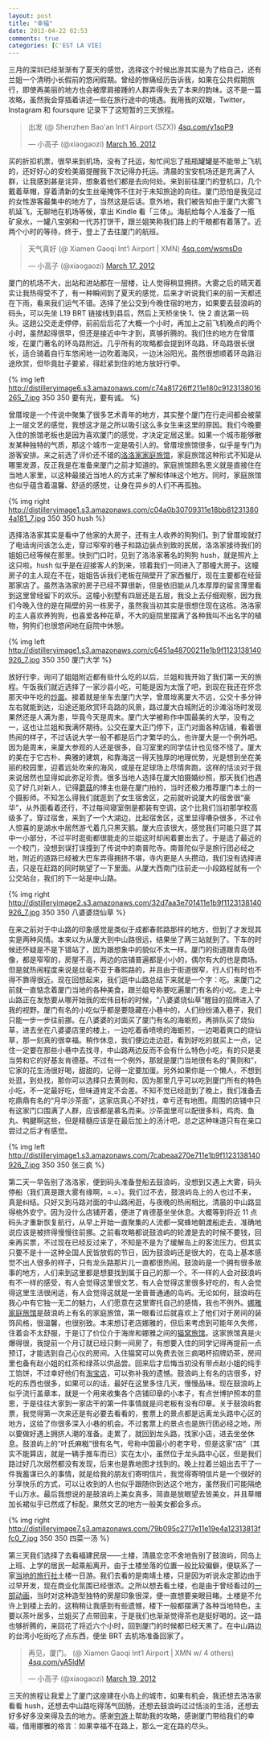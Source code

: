 ```yaml
---
layout: post
title: "幸福"
date: 2012-04-22 02:53
comments: true
categories: [C'EST LA VIE]
---
```


三月的深圳已经渐渐有了夏天的感觉，选择这个时候出游其实是为了给自己，还有兰姐一个清明小长假前的悠闲假期。曾经的惨痛经历告诉我，如果在公共假期旅行，即使再美丽的地方也会被摩肩接踵的人群弄得失去了本来的韵味。这不是一篇攻略，虽然我会穿插着讲述一些在旅行途中的境遇。我用我的双眼，Twitter，Instagram 和 foursqure 记录下了这短暂的三天旅程。

<!-- more -->

<blockquote class="twitter-tweet tw-align-center"><p>出发 (@ Shenzhen Bao'an Int'l Airport (SZX)) <a href="http://t.co/TBiYXdRI" title="http://4sq.com/y1soP9">4sq.com/y1soP9</a></p>&mdash; 小高子 (@xiaogaozi) <a href="https://twitter.com/xiaogaozi/status/180795817618178048" data-datetime="2012-03-16T23:20:56+00:00">March 16, 2012</a></blockquote>
<script src="//platform.twitter.com/widgets.js" charset="utf-8"></script>

买的折扣机票，很早来到机场，没有了托运，匆忙间忘了瓶瓶罐罐是不能带上飞机的，还好好心的安检美眉提醒我下次记得办托运。清晨的宝安机场还是充满了人群，让我感到甚是诧异，想象着他们都是去向何处。来到前往厦门的登机口，几个戴着草帽，穿着清新的女生丝毫掩饰不住对于未知旅途的向往。厦门恐怕是我见过的女性游客最集中的地方了，当然这是后话。意外地，我们被告知由于厦门大雾飞机延飞，无聊地在机场等候，拿出 Kindle 看「三体」。海航给每个人准备了一瓶矿泉水，一罐八宝粥和一代苏打饼干，跟兰姐笑称我们路上的干粮都有着落了。近两个小时的等待，终于，登上了去往厦门的航班。

<blockquote class="twitter-tweet tw-align-center"><p>天气真好 (@ Xiamen Gaoqi Int‘l Airport | XMN) <a href="http://t.co/gmJS3kWh" title="http://4sq.com/wsmsDo">4sq.com/wsmsDo</a></p>&mdash; 小高子 (@xiaogaozi) <a href="https://twitter.com/xiaogaozi/status/180858836280811521" data-datetime="2012-03-17T03:31:21+00:00">March 17, 2012</a></blockquote>
<script src="//platform.twitter.com/widgets.js" charset="utf-8"></script>

厦门的机场不大，出站和进站都在一层楼，让人觉得稍显拥挤。大雾之后的晴天着实让我热得受不了，有一种瞬间到了夏天的感觉，后来才听说我们来的前一天都还在下雨，看来我们运气不错。选择了坐公交到今晚住宿的地方，如果要去鼓浪屿的码头，可以先坐 L19 BRT 链接线到县后，然后上天桥坐快 1、快 2 直达第一码头。这趟公交走走停停，前前后后花了大概一个小时，再加上之前飞机晚点的两个小时，虽然起得很早，但还是接近中午才到，真够折腾的。我们住的地方在曾厝垵，在厦门著名的环岛路附近。几乎所有的攻略都会提到环岛路，环岛路很长很长，适合骑着自行车悠闲地一边吹着海风，一边沐浴阳光。虽然很想顺着环岛路沿途欣赏，但毕竟肚子要紧，得赶紧到住的地方放好行李。

{% img left http://distilleryimage6.s3.amazonaws.com/c74a81726ff211e180c9123138016265_7.jpg 350 350 要有光，要有诚。 %}

曾厝垵是一个传说中聚集了很多艺术青年的地方，其实整个厦门在行走间都会被蒙上一层文艺的感觉，我想这才是之所以吸引这么多女生来这里的原因。我们今晚要入住的旅馆老板也是因为喜欢厦门的感觉，才决定定居这里。如果一个城市能够散发某种独特的气质，那这个城市一定是吸引人的。曾厝垵旅馆很多，似乎是专门为游客安排。来之前选了评价还不错的[洛洛家家庭旅馆](http://www.douban.com/group/NorNorHouse/)，家庭旅馆这种形式不知是从哪里发源，反正我是在准备来厦门之前才知道的。家庭旅馆顾名思义就是直接住在当地人家里，以这种最接近当地人的方式来了解和体味这个地方。同时，家庭旅馆也似乎蕴含着温馨、舒适的感觉，让身在异乡的人们不再孤独。

{% img right http://distilleryimage1.s3.amazonaws.com/c04a0b30709311e18bb812313804a181_7.jpg 350 350 hush %}

选择洛洛家其实是看中了他家的大房子，还有主人收养的狗狗们。到了曾厝垵就打了电话询问该怎么走，穿过窄窄的巷子和路边装点别致的民居，洛洛家接待我们的姐姐已经等候在那里。快到门口时，见到了洛洛家著名的狗狗 hush，就是照片上这只啦。hush 似乎是在迎接客人的到来，领着我们一同进入了那幢大房子。这幢房子的主人现在不在，姐姐告诉我们老板在隔壁开了家西餐厅，现在主要都在经营那家店了。虽然洛洛家的房子已经不算很新，但是依旧能从几本厚厚的留言薄里看到这里曾经留下的欢乐。这幢小别墅有四层还是五层，我没上去仔细观察，因为我们今晚入住的是在隔壁的另一栋房子，虽然我当初其实是很想住现在这栋。洛洛家的主人喜欢养狗狗，也喜爱各种花草，不大的庭院里摆满了各种我叫不出名字的植物，狗狗们也很悠闲地在庭院中休憩。

{% img left http://distilleryimage1.s3.amazonaws.com/c6451a48700211e1b9f1123138140926_7.jpg 350 350 厦门大学 %}

放好行李，询问了姐姐附近都有些什么吃的以后，兰姐和我开始了我们第一天的旅程。午饭我们就近选择了一家沙县小吃，可能是因为太饿了吧，到现在我还在怀念那天中午吃的[炒面](http://instagr.am/p/IQ0q0TrZ1U/)。接着就是坐车去厦门大学，曾厝垵离厦大不远，公交十多分钟左右就能到达，沿途还能欣赏环岛路的风景，路过厦大白城附近的沙滩浴场时发现果然还是人满为患，毕竟今天是周末。厦门大学被称作中国最美的大学，没有之一，这也让兰姐和我满怀期待。公交在厦大正门停下，正门对面各种店铺，看着很热闹的样子，不过话说大学一般不都是后门才繁华的么，也许厦大是一个例外吧。因为是周末，来厦大参观的人还是很多，自习室里的同学估计也见怪不怪了。厦大的美在于它古朴、典雅的建筑，和靠海这一得天独厚的地理优势，光是想到坐在美丽的校园里，迎着远处吹来的海风，或是在足球场上尽情奔跑，这样的恬淡对于我来说居然也显得如此弥足珍贵。很多当地人选择在厦大拍摄婚纱照，那天我们也遇见了好几对新人，记得[蘑菇](http://mooogu.cn/blog/)的博主也是在厦门拍的，当时还极力推荐厦门本土的一个摄影师。不知怎么得我们就逛到了女生宿舍区，之前就听说厦大的宿舍很“豪华”，从外面看着还行，不过每间寝室倒是都装有空调，这个比我们当初那学校高级多了。穿过宿舍，来到了一个大湖边，比起宿舍区，这里显得嘈杂很多，不过令人惊喜的是湖水中居然游弋着几只黑天鹅。厦大应该很大，感觉我们可能只逛了其中一小部分，不过平时逛街都很能走的兰姐这时却闹着要出去了。于是选了最近的一个校门，没想到误打误撞到了传说中的南普陀寺。南普陀似乎是旅行团必经之地，附近的道路已经被大巴车弄得拥挤不堪，寺内更是人头攒动，我们没有选择进去，只是在赶路的同时眺望了一下里面。从厦大西南门往前走一小段路程就有一个公交站台，我们的下一站是中山路。

{% img right http://distilleryimage2.s3.amazonaws.com/32d7aa3e701411e1b9f1123138140926_7.jpg 350 350 八婆婆烧仙草 %}

在来之前对于中山路的印象感觉是类似于成都春熙路那样的地方，但到了才发现其实是两种风情。本来以为从厦大到中山路很远，结果坐了两三站就到了。下车的时候还怀疑是不是下错站了，因为跟想象中的貌似不太一样。厦门的街道跟青岛很像，都是窄窄的，房屋不高，两边的店铺普遍都是小小的，偶尔有大的也是商场。但是就热闹程度来说是丝毫不亚于春熙路的，并且由于街道很窄，行人们有时也不得不靠得很近。现在回想起来，我们逛中山路总结下来就是一个字：吃。来厦门之前就一直惦念着厦门当地的各种美食，跟兰姐号称要吃遍厦门有名的小吃。走上中山路正在发愁要从哪开始我的宏伟目标的时候，“八婆婆烧仙草”醒目的招牌进入了我的视野。厦门有名的小吃似乎都是要隐藏在小巷中的，人们纷纷涌入巷子，我们只能一步一步往前挪。在八婆婆的对面买了厦门有名的海蛎煎，再排队买了烧仙草，进去坐在八婆婆店里的楼上，一边吃着香喷喷的海蛎煎，一边喝着爽口的烧仙草，那一刻真的很幸福。稍作休息，我们便边走边逛，看到好吃的就买上一点，记住一定要在那些小巷中去找寻，中山路两边反而不会有什么特色小吃，有的只是麦当劳和它的好基友肯德基。不过有一个例外，那就是厦门当地很有名的“黄则和”，它家的花生汤很好喝，甜甜的，记得一定要加蛋。另外如果你是一个懒人，不想到处逛，到处找，那你可以选择只去黄则和，因为那里几乎可以吃到厦门所有的特色小吃，不一定最好吃，但味道肯定不会差。不知不觉已经逛到了晚上，我们准备去吃鼎鼎有名的“月华沙茶面”，这家店真心不好找，幸亏还有地图。周围的店铺中只有这家门口围满了人群，应该都是慕名而来。沙茶面里可以配很多料，鸡肉、鱼丸、鸭腱啊这些，但是精髓应该是在最后加上的汤汁吧，总之这种味道只有在亲口尝过之后才有感觉。

{% img left http://distilleryimage1.s3.amazonaws.com/7cabeaa270e711e1b9f1123138140926_7.jpg 350 350 张三疯 %}

第二天一早告别了洛洛家，便到码头准备登船去鼓浪屿，没想到又遇上大雾，码头停船（我们真是跟大雾有缘啊，=.=）。我们过不去，鼓浪屿岛上的人也过不来，真是纠结。只好又到马路对面的中山路闲逛，与夜晚的热闹相比，清晨的中山路显得格外安宁。因为没什么店铺开着，便进了肯德基坐坐休息。大概等到将近 11 点码头才重新恢复航行，从早上开始一直聚集的人流都一窝蜂地朝渡船走去，准确地说应该是被挤得慢慢往前挪。之前看攻略都说鼓浪屿的轮渡是去的时候不要钱，回来再买票，不过现在已经反过来了，不知是不是为了缓解岛上的客流压力。但其实只要不是十一这种全国人民皆放假的节日，因为鼓浪屿还是很大的，在岛上基本感觉不出人很多的样子，只有龙头路那片儿一直都很热闹。鼓浪屿是一个拥有很多故事的地方，人们来到这里都是想要找到属于自己的那一个。不一样的人会对鼓浪屿有不一样的感受，有人会觉得这里很文艺，有人会觉得这里很多好吃的，有人会觉得这里生活很闲适，有人会觉得这就是一坐普普通通的岛屿。无论如何，鼓浪屿在我心中有它独一无二的魅力，人们愿意在这里寄托自己的感情，我也不例外。[娜雅家庭旅馆](http://www.naya-hotel.com/)是鼓浪屿上有名的家庭旅馆，第一眼看过后就喜欢上了他们对于房间的装饰风格，很温馨，也很别致。本来想订老店娜雅的，但后来考虑到可能年久失修，住着会不太舒服，于是订了价位介于海岸和娜雅之间的[猫窝旅馆](http://www.naya-hotel.com/2009/F-1.htm)。这家旅馆真是火爆得很，我提前一个月订就已经只剩一间房了，有想要入住的同学记得再提前一点预订，才能选到自己心仪的房间。入住猫窝可以免费去张三疯喝杯招牌奶茶，房间里也备有赵小姐的红茶和绿茶以供品尝。回来后才后悔当初没有带点赵小姐的纯手工馅饼，不过幸好他们有[淘宝店](http://gulangyumisszhao.taobao.com/)，可以弥补我的遗憾。鼓浪屿上有名的店很多，好吃的东西也很多，如果可以的话，最好在这里多住几天，慢慢品味。现在鼓浪屿上似乎流行盖章本，就是一个用来收集各个店铺印章的小本子，有点世博护照本的意思，于是往往大家到一家店干的第一件事情就是问老板有没有印章。关于鼓浪屿套票，我觉得第一次来还是有必要去看看的，套票上的景点都是远离龙头路中心区的地方，这给了你很多深入小巷的机会。不过套票上的景点也是旅行团必经之地，所以要做好遇上拥挤人潮的准备。走累了，就回到龙头路，找家小店，进去坐坐休息。鼓浪屿上的“叶氏麻糍”很有名气，号称中国最小的老字号，但是这家“店”（其实不能算店，就是一辆手推车而已）实在太小，虽然位于龙头路中心区，但是我们路过好几次居然都没有发现，后来也是靠地图才找到的。晚上拉着兰姐出去干了一件我蓄谋已久的事情，就是给我的朋友们寄明信片，我觉得寄明信片是一个很好的分享快乐的方式，可以让收到的人也似乎跟随你到达这个地方，虽然我们可能隔绝千山万水。最后我想说的是鼓浪屿上美女真多，简直是放眼望去皆美女，并且草帽加长裙似乎已然成了标配，果然文艺的地方一般美女都会多点。

{% img right http://distilleryimage7.s3.amazonaws.com/79b095c2717e11e19e4a12313813ffc0_7.jpg 350 350 四菜一汤 %}

第三天我们选择了去看福建民居——土楼，清晨恋恋不舍地告别了鼓浪屿，同岛上上班、上学的居民一起乘船离开。由于土楼坐落的位置一般比较偏僻，便联系了一家[当地的旅行社](http://www.fujiantulou.com/)土楼一日游。我们去看的是南靖土楼，只是因为听说永定那边由于过早开发，现在商业化氛围已经很浓。之所以想去看土楼，也是由于曾经看过的[一部动画](http://www.xxbt.com/dahai)，当时对这种造型独特的房屋印象很深，便一直想要亲眼目睹。土楼是不允许上到楼上去的，这稍稍让我感到有些遗憾，楼下一般都摆满了各种当地特色，主要以茶叶居多，兰姐买了点带回来，于是我们也渐渐觉得茶也是挺好喝的。这一路也够折腾的，来回花了将近六个小时，回到厦门的时候都已经天黑了。在中山路边的台湾小吃街吃了点东西，便坐 BRT 去机场准备回家了。

<blockquote class="twitter-tweet tw-align-center"><p>再见，厦门。 (@ Xiamen Gaoqi Int‘l Airport | XMN w/ 4 others) <a href="http://t.co/RjDs9Hws" title="http://4sq.com/yA5ldM">4sq.com/yA5ldM</a></p>&mdash; 小高子 (@xiaogaozi) <a href="https://twitter.com/xiaogaozi/status/181737053917167618" data-datetime="2012-03-19T13:41:04+00:00">March 19, 2012</a></blockquote>
<script src="//platform.twitter.com/widgets.js" charset="utf-8"></script>

三天的旅程让我爱上了厦门这座建在小岛上的城市，如果有机会，我还想去洛洛家看看 hush，还想去中山路吃得荡气回肠，还想去鼓浪屿过过恬淡的生活，还想去好多好多没来得及去的地方。感谢[穷游](http://bbs.qyer.com/)上帮助我的攻略，感谢厦门带给我们的幸福，借用娜雅的格言：如果幸福不在路上，那么一定在路的尽头。
